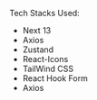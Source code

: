 Tech Stacks Used:

- Next 13
- Axios
- Zustand
- React-Icons
- TailWind CSS
- React Hook Form
- Axios
